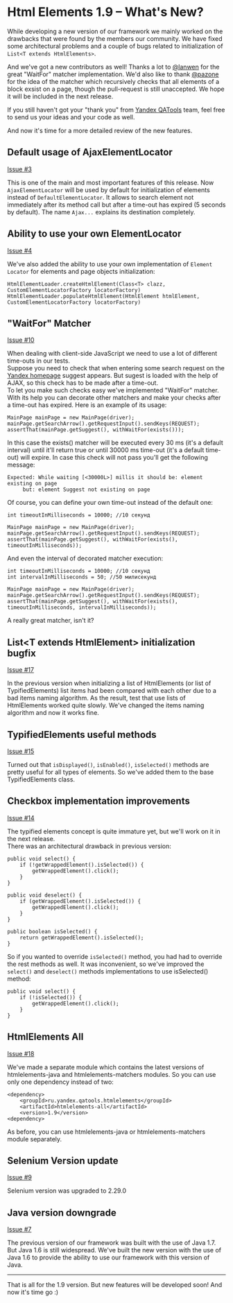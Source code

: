 Html Elements 1.9 – What's New?
===============================

While developing a new version of our framework we mainly worked on the drawbacks that were found by the members our 
community. We have fixed some architectural problems and a couple of bugs related to initialization of 
`List<Т extends HtmlElements>`.

And we've got a new contributors as well! Thanks a lot to [@lanwen](http://github.com/lanwen) for the great 
"WaitFor" matcher implementation. We'd also like to thank [@pazone](http://github.com/pazone) for the idea of the matcher 
which recursively checks that all elements of a block exsist on a page, though the pull-request is still unaccepted. 
We hope it will be included in the next release.

If you still haven't got your "thank you" from [Yandex QATools](https://github.com/yandex-qatools) team, feel free to send 
us your ideas and your code as well.

And now it's time for a more detailed review of the new features.

Default usage of AjaxElementLocator
-----------------------------------

[Issue #3](https://github.com/yandex-qatools/htmlelements/issues/3)

This is one of the main and most important features of this release. Now `AjaxElementLocator` will be used by default for 
initialization of elements instead of `DefaultElementLocator`. It allows to search element not immediately after its 
method call but after a time-out has expired (5 seconds by default). The name `Ajax...` explains its destination completely.

Ability to use your own ElementLocator
--------------------------------------

[Issue #4](https://github.com/yandex-qatools/htmlelements/issues/4)

We've also added the ability to use your own implementation of `Element Locator` for elements and page objects initialization:

    HtmlElementLoader.createHtmlElement(Class<T> clazz, CustomElementLocatorFactory locatorFactory)
    HtmlElementLoader.populateHtmlElement(HtmlElement htmlElement, CustomElementLocatorFactory locatorFactory)

"WaitFor" Matcher
-----------------

[Issue #10](https://github.com/yandex-qatools/htmlelements/pull/10)

When dealing with client-side JavaScript we need to use a lot of different time-outs in our tests.<br/> 
Suppose you need to check that when entering some search request on the [Yandex homepage](http://www.yandex.com) suggest 
appears. But sugest is loaded with the help of AJAX, so this check has to be made after a time-out.<br/>
To let you make such checks easy we've implemented "WaitFor" matcher. With its help you can decorate other matchers and 
make your checks after a time-out has expired. Here is an example of its usage:

    MainPage mainPage = new MainPage(driver);
    mainPage.getSearchArrow().getRequestInput().sendKeys(REQUEST);
    assertThat(mainPage.getSuggest(), withWaitFor(exists()));

In this case the exists() matcher will be executed every 30 ms (it's a default interval) until it'll return true or until
30000 ms time-out (it's a default time-out) will expire. In case this check will not pass you'll get the following message:

    Expected: While waiting [<30000L>] millis it should be: element existing on page
         but: element Suggest not existing on page
         
Of course, you can define your own time-out instead of the default one:

    int timeoutInMilliseconds = 10000; //10 секунд

    MainPage mainPage = new MainPage(driver);
    mainPage.getSearchArrow().getRequestInput().sendKeys(REQUEST);
    assertThat(mainPage.getSuggest(), withWaitFor(exists(), timeoutInMilliseconds));

And even the interval of decorated matcher execution:

    int timeoutInMilliseconds = 10000; //10 секунд
    int intervalInMilliseconds = 50; //50 милисекунд

    MainPage mainPage = new MainPage(driver);
    mainPage.getSearchArrow().getRequestInput().sendKeys(REQUEST);
    assertThat(mainPage.getSuggest(), withWaitFor(exists(), timeoutInMilliseconds, intervalInMilliseconds));

A really great matcher, isn't it?

List&lt;T extends HtmlElement&gt; initialization bugfix
-------------------------------------------------------

[Issue #17](https://github.com/yandex-qatools/htmlelements/issues/17)

In the previous version when initializing a list of HtmlElements (or list of TypifiedElements) list items had been compared
with each other due to a bad items naming algorithm. As the result, test that use lists of HtmlElements worked quite slowly.
We've changed the items naming algorithm and now it works fine.

TypifiedElements useful methods
-------------------------------

[Issue #15](https://github.com/yandex-qatools/htmlelements/issues/15)

Turned out that `isDisplayed()`, `isEnabled()`, `isSelected()` methods are pretty useful for all types of elements.
So we've added them to the base TypifiedElements class.

Checkbox implementation improvements
------------------------------------

[Issue #14](https://github.com/yandex-qatools/htmlelements/issues/14)

The typified elements concept is quite immature yet, but we'll work on it in the next release.<br/>
There was an architectural drawback in previous version:

    public void select() {
        if (!getWrappedElement().isSelected()) {
            getWrappedElement().click();
        }
    }

    public void deselect() {
        if (getWrappedElement().isSelected()) {
            getWrappedElement().click();
        }
    }

    public boolean isSelected() {
        return getWrappedElement().isSelected();
    }

So if you wanted to override `isSelected()` method, you had had to override the rest methods as well. It was inconvenient, 
so we've improved the `select()` and  `deselect()` methods implementations to use isSelected() method:

    public void select() {
        if (!isSelected()) {
            getWrappedElement().click();
        }
    }


HtmlElements All
----------------

[Issue #18](https://github.com/yandex-qatools/htmlelements/issues/18)

We've made a separate module which contains the latest versions of htmlelements-java and htmlelements-matchers modules.
So you can use only one dependency instead of two:

    <dependency>
        <groupId>ru.yandex.qatools.htmlelements</groupId>
        <artifactId>htmlelements-all</artifactId>
        <version>1.9</version>
    <dependency>

As before, you can use htmlelements-java or htmlelements-matchers module separately.

Selenium Version update
-----------------------

[Issue #9](https://github.com/yandex-qatools/htmlelements/issues/9)

Selenium version was upgraded to 2.29.0

Java version downgrade 
----------------------

[Issue #7](https://github.com/yandex-qatools/htmlelements/issues/7)

The previous version of our framework was built with the use of Java 1.7. But Java 1.6 is still widespread. 
We've built the new version with the use of Java 1.6 to provide the ability to use our framework with this version of 
Java.

___

That is all for the 1.9 version. But new features will be developed soon! And now it's time go :)
